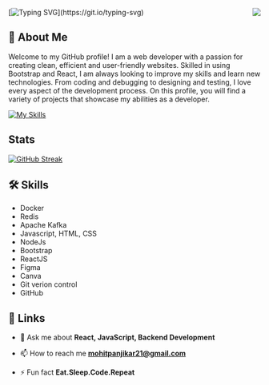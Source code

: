 <div align="">

<img align="right" src="https://visitor-badge.laobi.icu/badge?page_id=TheMohit2003.TheMohit2003">

[![Typing SVG](https://readme-typing-svg.demolab.com?font=sans+serif&weight=500&size=25&duration=6000&pause=1000&color=E835F7FF&center=true&width=435&lines=Hi+!+welcome+to+my+repo....)](https://git.io/typing-svg)

## 🚀 About Me
<!-- I'm a web developer .

I really enjoy making webpages and its components using programming languages. -->
Welcome to my GitHub profile! I am a web developer with a passion for creating clean, efficient and user-friendly websites. Skilled in using Bootstrap and React, I am always looking to improve my skills and learn new technologies. From coding and debugging to designing and testing, I love every aspect of the development process. On this profile, you will find a variety of projects that showcase my abilities as a developer.

[![My Skills](https://skillicons.dev/icons?i=js,html,css,react,bootstrap,github,express,figma,nodejs,docker,redis,kafka)](https://skillicons.dev)

## Stats
[![GitHub Streak](https://streak-stats.demolab.com?user=Mohitpanjikar&theme=monokai)](https://git.io/streak-stats)




## 🛠 Skills 
- Docker
- Redis
- Apache Kafka
- Javascript, HTML, CSS
- NodeJs
- Bootstrap
- ReactJS
- Figma
- Canva
- Git verion control
- GitHub


## 🔗 Links


- 💬 Ask me about **React, JavaScript, Backend Development**

- 📫 How to reach me **mohitpanjikar21@gmail.com**

- ⚡ Fun fact **Eat.Sleep.Code.Repeat**
  






